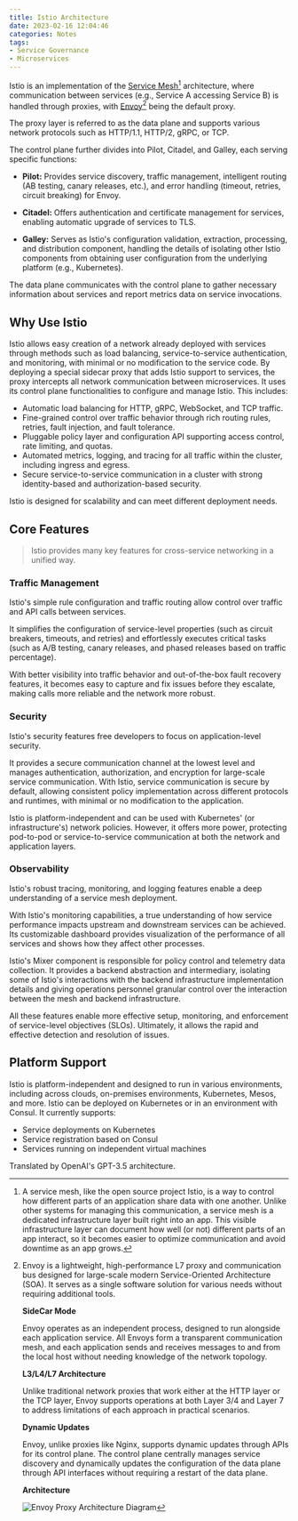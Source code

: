 ```yaml
---
title: Istio Architecture
date: 2023-02-16 12:04:46
categories: Notes
tags: 
- Service Governance
- Microservices
---
```

Istio is an implementation of the [Service Mesh](/note-service-mesh)[^1] architecture, where communication between services (e.g., Service A accessing Service B) is handled through proxies, with [Envoy](https://icloudnative.io/envoy-handbook/)[^2] being the default proxy.

[^2]: Envoy is a lightweight, high-performance L7 proxy and communication bus designed for large-scale modern Service-Oriented Architecture (SOA). It serves as a single software solution for various needs without requiring additional tools.

    **SideCar Mode**

    Envoy operates as an independent process, designed to run alongside each application service. All Envoys form a transparent communication mesh, and each application sends and receives messages to and from the local host without needing knowledge of the network topology.

    **L3/L4/L7 Architecture**

    Unlike traditional network proxies that work either at the HTTP layer or the TCP layer, Envoy supports operations at both Layer 3/4 and Layer 7 to address limitations of each approach in practical scenarios.

    **Dynamic Updates**

    Envoy, unlike proxies like Nginx, supports dynamic updates through APIs for its control plane. The control plane centrally manages service discovery and dynamically updates the configuration of the data plane through API interfaces without requiring a restart of the data plane.

    **Architecture**

    ![Envoy Proxy Architecture Diagram](https://jsdelivr.icloudnative.io/gh/yangchuansheng/imghosting/img/20200504160047.png)

[^1]: A service mesh, like the open source project Istio, is a way to control how different parts of an application share data with one another. Unlike other systems for managing this communication, a service mesh is a dedicated infrastructure layer built right into an app. This visible infrastructure layer can document how well (or not) different parts of an app interact, so it becomes easier to optimize communication and avoid downtime as an app grows.

<!-- more -->

The proxy layer is referred to as the data plane and supports various network protocols such as HTTP/1.1, HTTP/2, gRPC, or TCP.

The control plane further divides into Pilot, Citadel, and Galley, each serving specific functions:

- **Pilot:** Provides service discovery, traffic management, intelligent routing (AB testing, canary releases, etc.), and error handling (timeout, retries, circuit breaking) for Envoy.

- **Citadel:** Offers authentication and certificate management for services, enabling automatic upgrade of services to TLS.

- **Galley:** Serves as Istio's configuration validation, extraction, processing, and distribution component, handling the details of isolating other Istio components from obtaining user configuration from the underlying platform (e.g., Kubernetes).

The data plane communicates with the control plane to gather necessary information about services and report metrics data on service invocations.

## Why Use Istio

Istio allows easy creation of a network already deployed with services through methods such as load balancing, service-to-service authentication, and monitoring, with minimal or no modification to the service code. By deploying a special sidecar proxy that adds Istio support to services, the proxy intercepts all network communication between microservices. It uses its control plane functionalities to configure and manage Istio. This includes:

- Automatic load balancing for HTTP, gRPC, WebSocket, and TCP traffic.
- Fine-grained control over traffic behavior through rich routing rules, retries, fault injection, and fault tolerance.
- Pluggable policy layer and configuration API supporting access control, rate limiting, and quotas.
- Automated metrics, logging, and tracing for all traffic within the cluster, including ingress and egress.
- Secure service-to-service communication in a cluster with strong identity-based and authorization-based security.

Istio is designed for scalability and can meet different deployment needs.

## Core Features

> Istio provides many key features for cross-service networking in a unified way.

### Traffic Management

Istio's simple rule configuration and traffic routing allow control over traffic and API calls between services.

It simplifies the configuration of service-level properties (such as circuit breakers, timeouts, and retries) and effortlessly executes critical tasks (such as A/B testing, canary releases, and phased releases based on traffic percentage).

With better visibility into traffic behavior and out-of-the-box fault recovery features, it becomes easy to capture and fix issues before they escalate, making calls more reliable and the network more robust.

### Security

Istio's security features free developers to focus on application-level security.

It provides a secure communication channel at the lowest level and manages authentication, authorization, and encryption for large-scale service communication. With Istio, service communication is secure by default, allowing consistent policy implementation across different protocols and runtimes, with minimal or no modification to the application.

Istio is platform-independent and can be used with Kubernetes' (or infrastructure's) network policies. However, it offers more power, protecting pod-to-pod or service-to-service communication at both the network and application layers.

### Observability

Istio's robust tracing, monitoring, and logging features enable a deep understanding of a service mesh deployment.

With Istio's monitoring capabilities, a true understanding of how service performance impacts upstream and downstream services can be achieved. Its customizable dashboard provides visualization of the performance of all services and shows how they affect other processes.

Istio's Mixer component is responsible for policy control and telemetry data collection. It provides a backend abstraction and intermediary, isolating some of Istio's interactions with the backend infrastructure implementation details and giving operations personnel granular control over the interaction between the mesh and backend infrastructure.

All these features enable more effective setup, monitoring, and enforcement of service-level objectives (SLOs). Ultimately, it allows the rapid and effective detection and resolution of issues.

## Platform Support

Istio is platform-independent and designed to run in various environments, including across clouds, on-premises environments, Kubernetes, Mesos, and more. Istio can be deployed on Kubernetes or in an environment with Consul. It currently supports:

- Service deployments on Kubernetes
- Service registration based on Consul
- Services running on independent virtual machines

Translated by OpenAI's GPT-3.5 architecture.